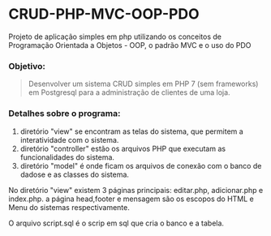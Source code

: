 # CRUD-PHP-MVC-OOP-PDO
Projeto de aplicação simples em php utilizando os conceitos de Programação Orientada a Objetos - OOP, o padrão MVC e o uso do PDO

### Objetivo: 

>Desenvolver um sistema CRUD simples em PHP 7 (sem frameworks) em Postgresql para a administração de clientes de uma loja.


### Detalhes sobre o programa:

1.  diretório "view" se encontram as telas do sistema, que permitem a interatividade com o sistema.
2.  diretório "controller" estão os arquivos PHP que executam as funcionalidades do sistema.
3.  diretório "model" é onde ficam os arquivos de conexão com o banco de dadose e as classes do sistema.

No diretório "view" existem 3 páginas principais: editar.php, adicionar.php e index.php. a página head,footer e mensagem são os escopos do HTML e Menu do sistemas respectivamente.


O arquivo script.sql é o scrip em sql que cria o banco e a tabela.
